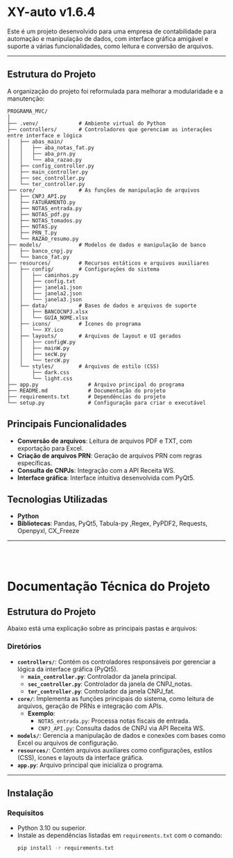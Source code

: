 # **XY-auto v1.6.4**

Este é um projeto desenvolvido para uma empresa de contabilidade para automação e manipulação de dados, com interface gráfica amigável e suporte a várias funcionalidades, como leitura e conversão de arquivos.

---

## **Estrutura do Projeto**

A organização do projeto foi reformulada para melhorar a modularidade e a manutenção:

```plaintext
PROGRAMA_MVC/
│
├── .venv/             # Ambiente virtual do Python
├── controllers/       # Controladores que gerenciam as interações entre interface e lógica
│   ├── abas_main/
│   │   ├── aba_notas_fat.py
│   │   ├── aba_prn.py
│   │   └── aba_razao.py
│   ├── config_controller.py
│   ├── main_controller.py
│   ├── sec_controller.py
│   └── ter_controller.py
├── core/              # As funções de manipulação de arquivos
│   ├── CNPJ_API.py
│   ├── FATURAMENTO.py
│   ├── NOTAS_entrada.py
│   ├── NOTAS_pdf.py
│   ├── NOTAS_tomados.py
│   ├── NOTAS.py
│   ├── PRN_T.py
│   └── RAZAO_resumo.py
├── models/            # Modelos de dados e manipulação de banco
│   ├── banco_cnpj.py
│   └── banco_fat.py
├── resources/         # Recursos estáticos e arquivos auxiliares
│   ├── config/        # Configurações do sistema
│   │   ├── caminhos.py
│   │   ├── config.txt
│   │   ├── janela1.json
│   │   ├── janela2.json
│   │   └── janela3.json
│   ├── data/          # Bases de dados e arquivos de suporte
│   │   ├── BANCOCNPJ.xlsx
│   │   └── GUIA_NOME.xlsx
│   ├── icons/         # Ícones do programa
│   │   └── XY.ico
│   ├── layouts/       # Arquivos de layout e UI gerados
│   │   ├── configW.py
│   │   ├── mainW.py
│   │   ├── secW.py
│   │   └── tercW.py
│   └── styles/        # Arquivos de estilo (CSS)
│       ├── dark.css
│       └── light.css
├── app.py                # Arquivo principal do programa
├── README.md             # Documentação do projeto
├── requirements.txt      # Dependências do projeto
└── setup.py              # Configuração para criar o executável
```

## **Principais Funcionalidades**

- **Conversão de arquivos**: Leitura de arquivos PDF e TXT, com exportação para Excel.
- **Criação de arquivos PRN**: Geração de arquivos PRN com regras específicas.
- **Consulta de CNPJs**: Integração com a API Receita WS.
- **Interface gráfica**: Interface intuitiva desenvolvida com PyQt5.

## **Tecnologias Utilizadas**

- **Python**  
- **Bibliotecas**: Pandas, PyQt5, Tabula-py ,Regex, PyPDF2, Requests, Openpyxl, CX_Freeze

---
<br>
<br>

# **Documentação Técnica do Projeto**


## **Estrutura do Projeto**
Abaixo está uma explicação sobre as principais pastas e arquivos:

### **Diretórios**
- **`controllers/`**: Contém os controladores responsáveis por gerenciar a lógica da interface gráfica (PyQt5).  
  - **`main_controller.py`**: Controlador da janela principal.  
  - **`sec_controller.py`**: Controlador da janela de CNPJ_notas.  
  - **`ter_controller.py`**: Controlador da janela CNPJ_fat. 
- **`core/`**: Implementa as funções principais do sistema, como leitura de arquivos, geração de PRNs e integração com APIs.  
  - **Exemplo**:  
    - `NOTAS_entrada.py`: Processa notas fiscais de entrada.  
    - `CNPJ_API.py`: Consulta dados de CNPJ via API Receita WS.  
- **`models/`**: Gerencia a manipulação de dados e conexões com bases como Excel ou arquivos de configuração.  
- **`resources/`**: Contém arquivos auxiliares como configurações, estilos (CSS), ícones e layouts da interface gráfica.  
- **`app.py`**: Arquivo principal que inicializa o programa.  

---

## **Instalação**

### **Requisitos**
- Python 3.10 ou superior.  
- Instale as dependências listadas em `requirements.txt` com o comando:  
  ```bash
  pip install -r requirements.txt
